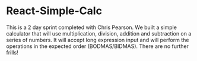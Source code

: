 # React-Simple-Calc


This is a 2 day sprint completed with Chris Pearson. We built a simple calculator that will use multiplication, division, addition and subtraction on a series of numbers. It will accept long expression input and will perform the operations in the expected order (BODMAS/BIDMAS).
There are no further frills!

